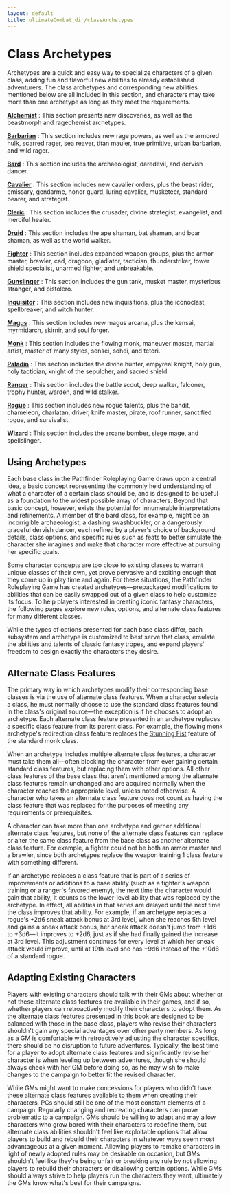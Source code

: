 ```yaml
---
layout: default
title: ultimateCombat_dir/classArchetypes
---
```

# Class Archetypes

Archetypes are a quick and easy way to specialize characters of a given class, adding fun and flavorful new abilities to already established adventurers. The class archetypes and corresponding new abilities mentioned below are all included in this section, and characters may take more than one archetype as long as they meet the requirements.

**[Alchemist](classArchetypes_dir/alchemist)** : This section presents new discoveries, as well as the beastmorph and ragechemist archetypes.

**[Barbarian](classArchetypes_dir/barbarian)** : This section includes new rage powers, as well as the armored hulk, scarred rager, sea reaver, titan mauler, true primitive, urban barbarian, and wild rager.

**[Bard](classArchetypes_dir/bard)** : This section includes the archaeologist, daredevil, and dervish dancer.

**[Cavalier](classArchetypes_dir/cavalier)** : This section includes new cavalier orders, plus the beast rider, emissary, gendarme, honor guard, luring cavalier, musketeer, standard bearer, and strategist.

**[Cleric](classArchetypes_dir/cleric)** : This section includes the crusader, divine strategist, evangelist, and merciful healer.

**[Druid](classArchetypes_dir/druid)** : This section includes the ape shaman, bat shaman, and boar shaman, as well as the world walker.

**[Fighter](classArchetypes_dir/fighter)** : This section includes expanded weapon groups, plus the armor master, brawler, cad, dragoon, gladiator, tactician, thunderstriker, tower shield specialist, unarmed fighter, and unbreakable.

**[Gunslinger](classArchetypes_dir/gunslinger)** : This section includes the gun tank, musket master, mysterious stranger, and pistolero.

**[Inquisitor](classArchetypes_dir/inquisitor)** : This section includes new inquisitions, plus the iconoclast, spellbreaker, and witch hunter.

**[Magus](classArchetypes_dir/magus)** : This section includes new magus arcana, plus the kensai, myrmidarch, skirnir, and soul forger.

**[Monk](classArchetypes_dir/monk)** : This section includes the flowing monk, maneuver master, martial artist, master of many styles, sensei, sohei, and tetori.

**[Paladin](classArchetypes_dir/paladin)** : This section includes the divine hunter, empyreal knight, holy gun, holy tactician, knight of the sepulcher, and sacred shield.

**[Ranger](classArchetypes_dir/ranger)** : This section includes the battle scout, deep walker, falconer, trophy hunter, warden, and wild stalker.

**[Rogue](classArchetypes_dir/rogue)** : This section includes new rogue talents, plus the bandit, chameleon, charlatan, driver, knife master, pirate, roof runner, sanctified rogue, and survivalist.

**[Wizard](classArchetypes_dir/wizard)** : This section includes the arcane bomber, siege mage, and spellslinger.

## Using Archetypes

Each base class in the Pathfinder Roleplaying Game draws upon a central idea, a basic concept representing the commonly held understanding of what a character of a certain class should be, and is designed to be useful as a foundation to the widest possible array of characters. Beyond that basic concept, however, exists the potential for innumerable interpretations and refinements. A member of the bard class, for example, might be an incorrigible archaeologist, a dashing swashbuckler, or a dangerously graceful dervish dancer, each refined by a player's choice of background details, class options, and specific rules such as feats to better simulate the character she imagines and make that character more effective at pursuing her specific goals.

Some character concepts are too close to existing classes to warrant unique classes of their own, yet prove pervasive and exciting enough that they come up in play time and again. For these situations, the Pathfinder Roleplaying Game has created archetypes—prepackaged modifications to abilities that can be easily swapped out of a given class to help customize its focus. To help players interested in creating iconic fantasy characters, the following pages explore new rules, options, and alternate class features for many different classes.

While the types of options presented for each base class differ, each subsystem and archetype is customized to best serve that class, emulate the abilities and talents of classic fantasy tropes, and expand players' freedom to design exactly the characters they desire.

## Alternate Class Features

The primary way in which archetypes modify their corresponding base classes is via the use of alternate class features. When a character selects a class, he must normally choose to use the standard class features found in the class's original source—the exception is if he chooses to adopt an archetype. Each alternate class feature presented in an archetype replaces a specific class feature from its parent class. For example, the flowing monk archetype's redirection class feature replaces the [Stunning Fist](feats#_stunning-fist) feature of the standard monk class.

When an archetype includes multiple alternate class features, a character must take them all—often blocking the character from ever gaining certain standard class features, but replacing them with other options. All other class features of the base class that aren't mentioned among the alternate class features remain unchanged and are acquired normally when the character reaches the appropriate level, unless noted otherwise. A character who takes an alternate class feature does not count as having the class feature that was replaced for the purposes of meeting any requirements or prerequisites.

A character can take more than one archetype and garner additional alternate class features, but none of the alternate class features can replace or alter the same class feature from the base class as another alternate class feature. For example, a fighter could not be both an armor master and a brawler, since both archetypes replace the weapon training 1 class feature with something different.

If an archetype replaces a class feature that is part of a series of improvements or additions to a base ability (such as a fighter's weapon training or a ranger's favored enemy), the next time the character would gain that ability, it counts as the lower-level ability that was replaced by the archetype. In effect, all abilities in that series are delayed until the next time the class improves that ability. For example, if an archetype replaces a rogue's +2d6 sneak attack bonus at 3rd level, when she reaches 5th level and gains a sneak attack bonus, her sneak attack doesn't jump from +1d6 to +3d6—it improves to +2d6, just as if she had finally gained the increase at 3rd level. This adjustment continues for every level at which her sneak attack would improve, until at 19th level she has +9d6 instead of the +10d6 of a standard rogue.

## Adapting Existing Characters

Players with existing characters should talk with their GMs about whether or not these alternate class features are available in their games, and if so, whether players can retroactively modify their characters to adopt them. As the alternate class features presented in this book are designed to be balanced with those in the base class, players who revise their characters shouldn't gain any special advantages over other party members. As long as a GM is comfortable with retroactively adjusting the character specifics, there should be no disruption to future adventures. Typically, the best time for a player to adopt alternate class features and significantly revise her character is when leveling up between adventures, though she should always check with her GM before doing so, as he may wish to make changes to the campaign to better fit the revised character.

While GMs might want to make concessions for players who didn't have these alternate class features available to them when creating their characters, PCs should still be one of the most constant elements of a campaign. Regularly changing and recreating characters can prove problematic to a campaign. GMs should be willing to adapt and may allow characters who grow bored with their characters to redefine them, but alternate class abilities shouldn't feel like exploitable options that allow players to build and rebuild their characters in whatever ways seem most advantageous at a given moment. Allowing players to remake characters in light of newly adopted rules may be desirable on occasion, but GMs shouldn't feel like they're being unfair or breaking any rule by not allowing players to rebuild their characters or disallowing certain options. While GMs should always strive to help players run the characters they want, ultimately the GMs know what's best for their campaigns.

